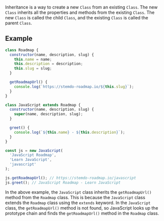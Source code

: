 Inheritance is a way to create a new `Class` from an existing `Class`. The new `Class` inherits all the properties and methods from the existing `Class`. The new `Class` is called the child `Class`, and the existing `Class` is called the parent `Class`.

## Example

```js
class Roadmap {
  constructor(name, description, slug) {
    this.name = name;
    this.description = description;
    this.slug = slug;
  }

  getRoadmapUrl() {
    console.log(`https://stemdo-roadmap.io/${this.slug}`);
  }
}

class JavaScript extends Roadmap {
  constructor(name, description, slug) {
    super(name, description, slug);
  }

  greet() {
    console.log(`${this.name} - ${this.description}`);
  }
}

const js = new JavaScript(
  'JavaScript Roadmap',
  'Learn JavaScript',
  'javascript'
);

js.getRoadmapUrl(); // https://stemdo-roadmap.io/javascript
js.greet(); // JavaScript Roadmap - Learn JavaScript
```

In the above example, the `JavaScript` class inherits the `getRoadmapUrl()` method from the `Roadmap` class. This is because the `JavaScript` class extends the `Roadmap` class using the `extends` keyword. In the `JavaScript` class, the `getRoadmapUrl()` method is not found, so JavaScript looks up the prototype chain and finds the `getRoadmapUrl()` method in the `Roadmap` class.
